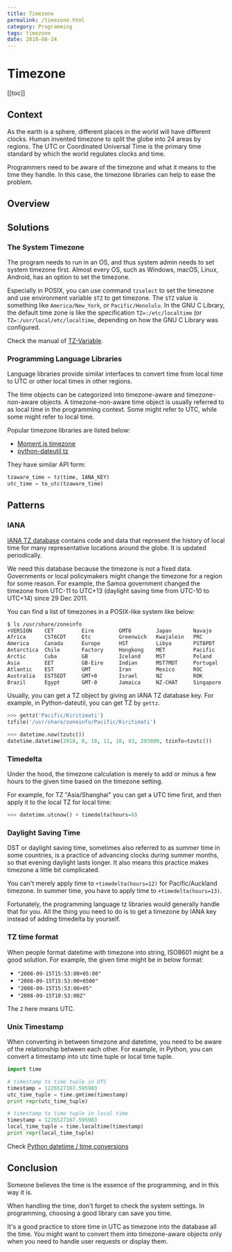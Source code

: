 ```yaml
---
title: Timezone
permalink: /timezone.html
category: Programming
tags: timezone
date: 2018-08-24
---
```


# Timezone

[[toc]]

## Context

As the earth is a sphere, different places in the world will have different clocks. Human invented timezone to split the globe into 24 areas by regions. The UTC or Coordinated Universal Time is the primary time standard by which the world regulates clocks and time.

Programmers need to be aware of the timezone and what it means to the time they handle. In this case, the timezone libraries can help to ease the problem.

## Overview

## Solutions

### The System Timezone

The program needs to run in an OS, and thus system admin needs to set system timezone first. Almost every OS, such as Windows, macOS, Linux, Android, has an option to set the timezone.

Especially in POSIX, you can use command `tzselect` to set the timezone and use environment variable `$TZ` to get timezone. The `$TZ` value is something like `America/New_York`, or `Pacific/Honolulu`. In the GNU C Library, the default time zone is like the specification `TZ=:/etc/localtime` (or `TZ=:/usr/local/etc/localtime`, depending on how the GNU C Library was configured.

Check the manual of [TZ-Variable](https://www.gnu.org/software/libc/manual/html_node/TZ-Variable.html).

### Programming Language Libraries

Language libraries provide similar interfaces to convert time from local time to UTC or other local times in other regions.

The time objects can be categorized into timezone-aware and timezone-non-aware objects. A timezone-non-aware time object is usually referred to as local time in the programming context. Some might refer to UTC, while some might refer to local time.

Popular timezone libraries are listed below:

* [Moment.js timezone](https://momentjs.com/timezone/docs/)
* [python-dateutil tz](https://dateutil.readthedocs.io/en/stable/tz.html)

They have similar API form:

```python
tzaware_time = tz(time, IANA_KEY)
utc_time = to_utc(tzaware_time)
```

## Patterns

### IANA

[IANA TZ database](https://www.iana.org/time-zones) contains code and data that represent the history of local time for many representative locations around the globe. It is updated periodically. 

We need this database because the timezone is not a fixed data. Governments or local policymakers might change the timezone for a region for some reason. For example, the Samoa government changed the timezone from UTC-11 to UTC+13 (daylight saving time from UTC-10 to UTC+14) since 29 Dec 2011.

You can find a list of timezones in a POSIX-like system like below:

```bash
$ ls /usr/share/zoneinfo
+VERSION    CET         Eire        GMT0        Japan       Navajo      Turkey      posixrules
Africa      CST6CDT     Etc         Greenwich   Kwajalein   PRC         UCT         zone.tab
America     Canada      Europe      HST         Libya       PST8PDT     US
Antarctica  Chile       Factory     Hongkong    MET         Pacific     UTC
Arctic      Cuba        GB          Iceland     MST         Poland      Universal
Asia        EET         GB-Eire     Indian      MST7MDT     Portugal    W-SU
Atlantic    EST         GMT         Iran        Mexico      ROC         WET
Australia   EST5EDT     GMT+0       Israel      NZ          ROK         Zulu
Brazil      Egypt       GMT-0       Jamaica     NZ-CHAT     Singapore   iso3166.tab
```

Usually, you can get a TZ object by giving an IANA TZ database key. For example, in Python-dateutil, you can get TZ by `gettz`.

```python
>>> gettz('Pacific/Kiritimati')
tzfile('/usr/share/zoneinfo/Pacific/Kiritimati')

>>> datetime.now(tzutc())
datetime.datetime(2018, 8, 18, 11, 18, 43, 293800, tzinfo=tzutc())
```

### Timedelta

Under the hood, the timezone calculation is merely to add or minus a few hours to the given time based on the timezone setting.

For example, for TZ "Asia/Shanghai" you can get a UTC time first, and then apply it to the local TZ for local time:

```python
>>> datetime.utcnow() + timedelta(hours=8)
```

### Daylight Saving Time

DST or daylight saving time, sometimes also referred to as summer time in some countries, is a practice of advancing clocks during summer months, so that evening daylight lasts longer. It also means this practice makes timezone a little bit complicated. 

You can't merely apply time to `+timedelta(hours=12)` for Pacific/Auckland timezone. In summer time, you have to apply time to `+timedelta(hours=13)`. 

Fortunately, the programming language tz libraries would generally handle that for you. All the thing you need to do is to get a timezone by IANA key instead of adding timedelta by yourself.

### TZ time format

When people format datetime with timezone into string, ISO8601 might be a good solution. For example, the given time might be in below format:

* `"2008-09-15T15:53:00+05:00"`
* `"2008-09-15T15:53:00+0500"`
* `"2008-09-15T15:53:00+05"`
* `"2008-09-15T10:53:00Z"`

The `Z` here means UTC.

### Unix Timestamp

When converting in between timezone and datetime, you need to be aware of the relationship between each other. For example, in Python, you can convert a timestamp into utc time tuple or local time tuple.

```python
import time

# timestamp to time tuple in UTC
timestamp = 1226527167.595983
utc_time_tuple = time.gmtime(timestamp)
print repr(utc_time_tuple)

# timestamp to time tuple in local time
timestamp = 1226527167.595983
local_time_tuple = time.localtime(timestamp)
print repr(local_time_tuple)
```

Check [Python datetime / time conversions](https://www.saltycrane.com/blog/2008/11/python-datetime-time-conversions/)

## Conclusion

Someone believes the time is the essence of the programming, and in this way it is. 

When handling the time, don't forget to check the system settings. In programming, choosing a good library can save you time.

It's a good practice to store time in UTC as timezone into the database all the time. You might want to convert them into timezone-aware objects only when you need to handle user requests or display them.
